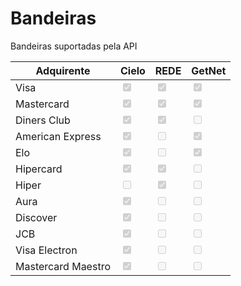 # Bandeiras
 
Bandeiras suportadas pela API

Adquirente | Cielo | REDE | GetNet |
-------------- | -------------- | -------------- | --------------
Visa |  <input type="checkbox" checked disabled readonly> |  <input type="checkbox" checked disabled readonly> | <input type="checkbox" checked disabled readonly>
Mastercard |  <input type="checkbox" checked disabled readonly> |  <input type="checkbox" checked disabled readonly> |  <input type="checkbox" checked disabled readonly> 
Diners Club |  <input type="checkbox" checked disabled readonly> |  <input type="checkbox" checked disabled readonly> | <input type="checkbox" disabled readonly> 
American Express |  <input type="checkbox" checked disabled readonly> | <input type="checkbox" disabled readonly> | <input type="checkbox"  checked disabled readonly> 
Elo |  <input type="checkbox" checked disabled readonly> | <input type="checkbox" disabled readonly> | <input type="checkbox" checked disabled readonly> 
Hipercard | <input type="checkbox" checked disabled readonly> |  <input type="checkbox" checked disabled readonly> | <input type="checkbox" disabled readonly> 
Hiper | <input type="checkbox" disabled readonly> |  <input type="checkbox" checked disabled readonly> | <input type="checkbox" disabled readonly>
Aura |  <input type="checkbox" checked disabled readonly> | <input type="checkbox" disabled readonly> | <input type="checkbox" disabled readonly> 
Discover |  <input type="checkbox" checked disabled readonly> | <input type="checkbox" disabled readonly> | <input type="checkbox" disabled readonly> 
JCB |  <input type="checkbox" checked disabled readonly> | <input type="checkbox" disabled readonly> | <input type="checkbox" disabled readonly> 
Visa Electron |  <input type="checkbox" checked disabled readonly> | <input type="checkbox" disabled readonly> | <input type="checkbox" disabled readonly> 
Mastercard Maestro |  <input type="checkbox" checked disabled readonly> | <input type="checkbox" disabled readonly> | <input type="checkbox" disabled readonly>
